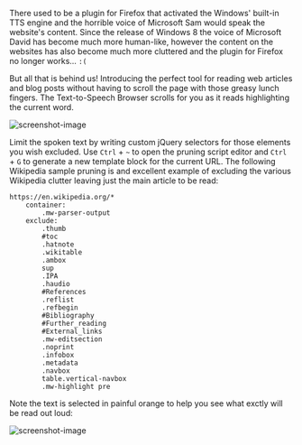 There used to be a plugin for Firefox that activated the Windows' built-in TTS engine and the horrible voice of Microsoft Sam would speak the website's content. Since the release of Windows 8 the voice of Microsoft David has become much more human-like, however the content on the websites has also become much more cluttered and the plugin for Firefox no longer works... `:(`

But all that is behind us! Introducing the perfect tool for reading web articles and blog posts without having to scroll the page with those greasy lunch fingers. The Text-to-Speech Browser scrolls for you as it reads highlighting the current word.

![screenshot-image](https://i.ibb.co/C7zsdqX/Screenshot-tts-browser1.jpg)

Limit the spoken text by writing custom jQuery selectors for those elements you wish excluded. Use `Ctrl` + `~` to open the pruning script editor and `Ctrl` + `G` to generate a new template block for the current URL. The following Wikipedia sample pruning is and excellent example of excluding the various Wikipedia clutter leaving just the main article to be read:

    https://en.wikipedia.org/*
        container:
            .mw-parser-output
        exclude:
            .thumb
            #toc
            .hatnote
            .wikitable
            .ambox
            sup
            .IPA
            .haudio
            #References
            .reflist
            .refbegin
            #Bibliography
            #Further_reading
            #External_links
            .mw-editsection
            .noprint
            .infobox
            .metadata
            .navbox
            table.vertical-navbox
            .mw-highlight pre

Note the text is selected in painful orange to help you see what exctly will be read out loud:

![screenshot-image](https://i.ibb.co/1Xb5Z3J/Screenshot-tts-browser2.png)
